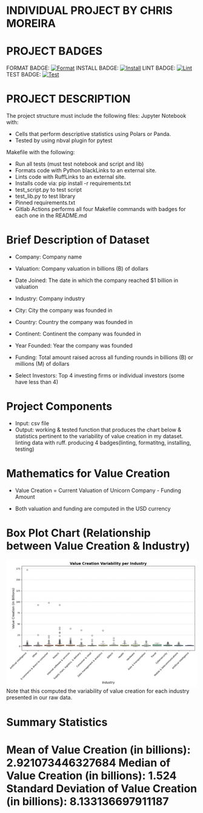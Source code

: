 # INDIVIDUAL PROJECT BY CHRIS MOREIRA

# PROJECT BADGES
FORMAT BADGE: [![Format](https://github.com/nogibjj/chris_moreira_individual_1/actions/workflows/format.yml/badge.svg)](https://github.com/nogibjj/chris_moreira_individual_1/actions/workflows/format.yml)
INSTALL BADGE: [![Install](https://github.com/nogibjj/chris_moreira_individual_1/actions/workflows/install.yml/badge.svg)](https://github.com/nogibjj/chris_moreira_individual_1/actions/workflows/install.yml)
LINT BADGE: [![Lint](https://github.com/nogibjj/chris_moreira_individual_1/actions/workflows/lint.yml/badge.svg)](https://github.com/nogibjj/chris_moreira_individual_1/actions/workflows/lint.yml)
TEST BADGE: [![Test](https://github.com/nogibjj/chris_moreira_individual_1/actions/workflows/test.yml/badge.svg)](https://github.com/nogibjj/chris_moreira_individual_1/actions/workflows/test.yml)

# PROJECT DESCRIPTION
The project structure must include the following files:
Jupyter Notebook with: 
- Cells that perform descriptive statistics using Polars or Panda.
- Tested by using nbval plugin for pytest

Makefile with the following:
- Run all tests (must test notebook and script and lib)
- Formats code with Python blackLinks to an external site.
- Lints code with RuffLinks to an external site.
- Installs code via:  pip install -r requirements.txt
- test_script.py to test script
- test_lib.py to test library
- Pinned requirements.txt
- Gitlab Actions performs all four Makefile commands with badges for each one in the README.md

# Brief Description of Dataset


- Company: Company name

- Valuation: Company valuation in billions (B) of dollars

- Date Joined: The date in which the company reached $1 billion in valuation

- Industry: Company industry

- City: City the company was founded in

- Country: Country the company was founded in

- Continent: Continent the company was founded in

- Year Founded: Year the company was founded

- Funding: Total amount raised across all funding rounds in billions (B) or millions (M) of dollars

- Select Investors: Top 4 investing firms or individual investors (some have less than 4)


# Project Components
- Input: csv file 
- Output: working & tested function that produces the chart below & statistics pertinent to the variability of value creation in my dataset. linting data with ruff. producing 4 badges(linting, formatitng, installing, testing)

# Mathematics for Value Creation 

- Value Creation = Current Valuation of Unicorn Company - Funding Amount

- Both valuation and funding are computed in the USD currency 



# Box Plot Chart (Relationship between Value Creation & Industry)
![alt text](value_creation_boxplot.png)
Note that this computed the variability of value creation for each industry presented in our raw data. 

# Summary Statistics
Mean of Value Creation (in billions): 2.921073446327684
Median of Value Creation (in billions): 1.524
Standard Deviation of Value Creation (in billions): 8.133136697911187
=======
